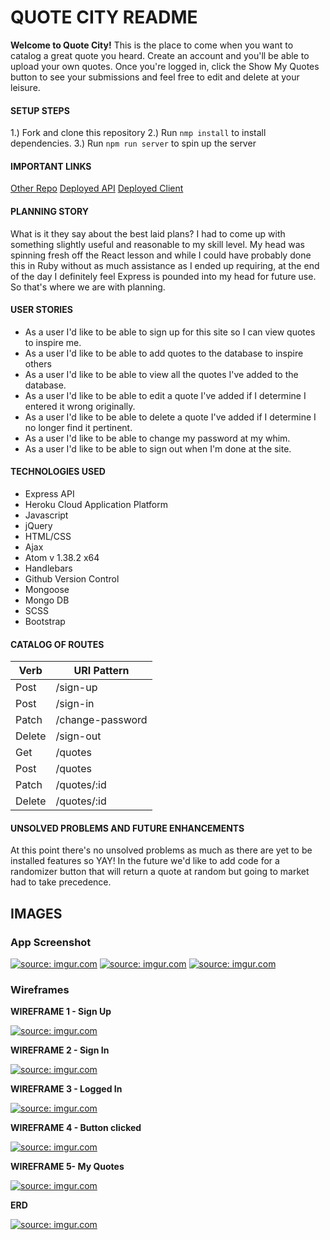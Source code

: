 # **QUOTE CITY README**
**Welcome to Quote City!** This is the place to come when you want to catalog a great quote you heard.  Create an account and you'll be able to upload your own quotes. Once you're logged in, click the Show My Quotes button to see your submissions and feel free to edit and delete at your leisure.

#### SETUP STEPS
1.) Fork and clone this repository
2.) Run `nmp install` to install dependencies.
3.) Run `npm run server` to spin up the server

#### IMPORTANT LINKS

[Other Repo](https://github.com/matthewdmclaughlin/INSP-frontend)
[Deployed API](https://matthewdmclaughlin.github.io/INSP-backend)
[Deployed Client](https://matthewdmclaughlin.github.io/INSP-frontend)

#### PLANNING STORY
What is it they say about the best laid plans?  I had to come up with something slightly useful and reasonable to my skill level.  My head was spinning fresh off the React lesson and while I could have probably done this in Ruby without as much assistance as I ended up requiring, at the end of the day I definitely feel Express is pounded into my head for future use.  So that's where we are with planning.

#### USER STORIES
- As a user I'd like to be able to sign up for this site so I can view quotes to inspire me.
- As a user I'd like to be able to add quotes to the database to inspire others
- As a user I'd like to be able to view all the quotes I've added to the database.
- As a user I'd like to be able to edit a quote I've added if I determine I entered it wrong originally.
- As a user I'd like to be able to delete a quote I've added if I determine I no longer find it pertinent.
- As a user I'd like to be able to change my password at my whim.
- As a user I'd like to be able to sign out when I'm done at the site.

#### TECHNOLOGIES USED
- Express API
- Heroku Cloud Application Platform
- Javascript
- jQuery
- HTML/CSS
- Ajax
- Atom v 1.38.2 x64
- Handlebars
- Github Version Control
- Mongoose
- Mongo DB
- SCSS
- Bootstrap

#### CATALOG OF ROUTES

| Verb | URI Pattern |
|-----|-------|
| Post | /sign-up |
| Post | /sign-in |
| Patch | /change-password |
| Delete | /sign-out |
| Get | /quotes |
| Post | /quotes |
| Patch | /quotes/:id |
| Delete | /quotes/:id |

#### UNSOLVED PROBLEMS AND FUTURE ENHANCEMENTS
At this point there's no unsolved problems as much as there are yet to be installed features so YAY!  In the future we'd like to add code for a randomizer button that will return a quote at random but going to market had to take precedence.


## IMAGES

### App Screenshot
<a href="https://imgur.com/PNFQMeE"><img src="https://i.imgur.com/PNFQMeE.jpg" title="source: imgur.com" /></a>
<a href="https://imgur.com/Yd7egRj"><img src="https://i.imgur.com/Yd7egRj.jpg" title="source: imgur.com" /></a>
<a href="https://imgur.com/PuM7AIm"><img src="https://i.imgur.com/PuM7AIm.jpg" title="source: imgur.com" /></a>

### Wireframes
**WIREFRAME 1 - Sign Up**

<a href="https://imgur.com/fLXGEB0"><img src="https://i.imgur.com/fLXGEB0.jpg" title="source: imgur.com" /></a>

**WIREFRAME 2 - Sign In**

<a href="https://imgur.com/5OdsaUl"><img src="https://i.imgur.com/5OdsaUl.jpg" title="source: imgur.com" /></a>

**WIREFRAME 3 - Logged In**

<a href="https://imgur.com/bGKmAMe"><img src="https://i.imgur.com/bGKmAMe.jpg" title="source: imgur.com" /></a>

**WIREFRAME 4 - Button clicked**

<a href="https://imgur.com/4GGNhUj"><img src="https://i.imgur.com/4GGNhUj.jpg" title="source: imgur.com" /></a>

**WIREFRAME 5- My Quotes**

<a href="https://imgur.com/P43hYPf"><img src="https://i.imgur.com/P43hYPf.jpg" title="source: imgur.com" /></a>

**ERD**

<a href="https://imgur.com/fmGcqEy"><img src="https://i.imgur.com/fmGcqEy.jpg" title="source: imgur.com" /></a>
